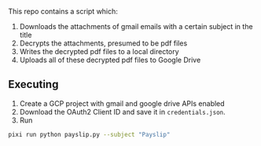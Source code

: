 This repo contains a script which:
1. Downloads the attachments of gmail emails with a certain subject in the title
2. Decrypts the attachments, presumed to be pdf files
3. Writes the decrypted pdf files to a local directory
4. Uploads all of these decrypted pdf files to Google Drive


## Executing

1. Create a GCP project with gmail and google drive APIs enabled
2. Download the OAuth2 Client ID and save it in `credentials.json`.
3. Run
```bash
pixi run python payslip.py --subject "Payslip"
```
